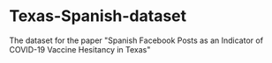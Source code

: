 # Texas-Spanish-dataset
The dataset for the paper "Spanish Facebook Posts as an Indicator of COVID-19 Vaccine Hesitancy in Texas"
